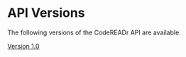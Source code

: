 <h1>API Versions</h1>

The following versions of the CodeREADr API are available

[Version 1.0](1.0/README.md#head)
